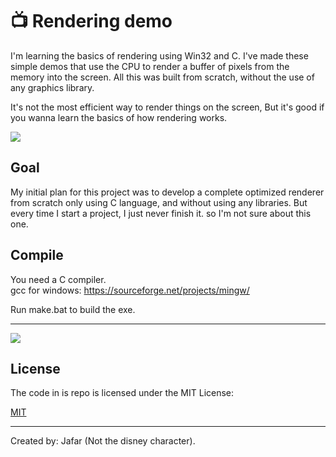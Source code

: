 
# 📺 Rendering demo

I'm learning the basics of rendering using Win32 and C. I've made these simple demos that use the CPU to render a buffer of pixels from the memory into the screen. All this was built from scratch, without the use of any graphics library.

It's not the most efficient way to render things on the screen, But it's good if you wanna learn the basics of how rendering works.


![](https://user-images.githubusercontent.com/88181694/156913186-aaef8017-804b-47c9-8391-af225107908f.png)

## Goal
My initial plan for this project was to develop a complete optimized renderer from scratch only using C language, and without using any libraries. But every time I start a project, I just never finish it. so I'm not sure about this one.   


## Compile
You need a C compiler.\
gcc for windows: https://sourceforge.net/projects/mingw/

Run make.bat to build the exe.
________

![](https://user-images.githubusercontent.com/88181694/156914817-83f808c3-0be4-4572-91bc-b77a8b1e3f4f.jpg)
## License
The code in is repo is licensed under the MIT License:

[MIT](https://choosealicense.com/licenses/mit/)

_______


Created by: Jafar (Not the disney character).
